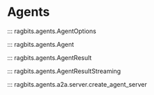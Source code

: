 # Agents

::: ragbits.agents.AgentOptions

::: ragbits.agents.Agent

::: ragbits.agents.AgentResult

::: ragbits.agents.AgentResultStreaming

::: ragbits.agents.a2a.server.create_agent_server
